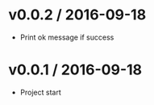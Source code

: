 v0.0.2 / 2016-09-18
==================

  * Print ok message if success

v0.0.1 / 2016-09-18
==================

  * Project start
